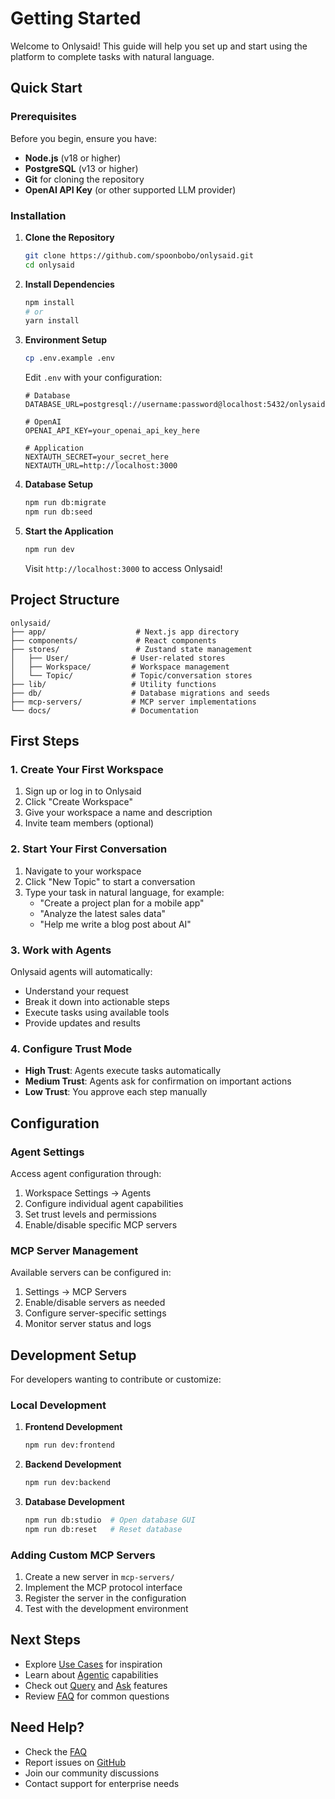 # Getting Started

Welcome to Onlysaid! This guide will help you set up and start using the platform to complete tasks with natural language.

## Quick Start

### Prerequisites

Before you begin, ensure you have:

- **Node.js** (v18 or higher)
- **PostgreSQL** (v13 or higher)
- **Git** for cloning the repository
- **OpenAI API Key** (or other supported LLM provider)

### Installation

1. **Clone the Repository**

   ```bash
   git clone https://github.com/spoonbobo/onlysaid.git
   cd onlysaid
   ```

2. **Install Dependencies**

   ```bash
   npm install
   # or
   yarn install
   ```

3. **Environment Setup**

   ```bash
   cp .env.example .env
   ```

   Edit `.env` with your configuration:

   ```env
   # Database
   DATABASE_URL=postgresql://username:password@localhost:5432/onlysaid

   # OpenAI
   OPENAI_API_KEY=your_openai_api_key_here

   # Application
   NEXTAUTH_SECRET=your_secret_here
   NEXTAUTH_URL=http://localhost:3000
   ```

4. **Database Setup**

   ```bash
   npm run db:migrate
   npm run db:seed
   ```

5. **Start the Application**

   ```bash
   npm run dev
   ```

   Visit `http://localhost:3000` to access Onlysaid!

## Project Structure

```
onlysaid/
├── app/                    # Next.js app directory
├── components/             # React components
├── stores/                 # Zustand state management
│   ├── User/              # User-related stores
│   ├── Workspace/         # Workspace management
│   └── Topic/             # Topic/conversation stores
├── lib/                   # Utility functions
├── db/                    # Database migrations and seeds
├── mcp-servers/           # MCP server implementations
└── docs/                  # Documentation
```

## First Steps

### 1. Create Your First Workspace

1. Sign up or log in to Onlysaid
2. Click "Create Workspace"
3. Give your workspace a name and description
4. Invite team members (optional)

### 2. Start Your First Conversation

1. Navigate to your workspace
2. Click "New Topic" to start a conversation
3. Type your task in natural language, for example:
   - "Create a project plan for a mobile app"
   - "Analyze the latest sales data"
   - "Help me write a blog post about AI"

### 3. Work with Agents

Onlysaid agents will automatically:

- Understand your request
- Break it down into actionable steps
- Execute tasks using available tools
- Provide updates and results

### 4. Configure Trust Mode

- **High Trust**: Agents execute tasks automatically
- **Medium Trust**: Agents ask for confirmation on important actions
- **Low Trust**: You approve each step manually

## Configuration

### Agent Settings

Access agent configuration through:

1. Workspace Settings → Agents
2. Configure individual agent capabilities
3. Set trust levels and permissions
4. Enable/disable specific MCP servers

### MCP Server Management

Available servers can be configured in:

1. Settings → MCP Servers
2. Enable/disable servers as needed
3. Configure server-specific settings
4. Monitor server status and logs

## Development Setup

For developers wanting to contribute or customize:

### Local Development

1. **Frontend Development**

   ```bash
   npm run dev:frontend
   ```

2. **Backend Development**

   ```bash
   npm run dev:backend
   ```

3. **Database Development**
   ```bash
   npm run db:studio  # Open database GUI
   npm run db:reset   # Reset database
   ```

### Adding Custom MCP Servers

1. Create a new server in `mcp-servers/`
2. Implement the MCP protocol interface
3. Register the server in the configuration
4. Test with the development environment

## Next Steps

- Explore [Use Cases](use-cases.md) for inspiration
- Learn about [Agentic](agentic.md) capabilities
- Check out [Query](query.md) and [Ask](ask.md) features
- Review [FAQ](faq.md) for common questions

## Need Help?

- Check the [FAQ](faq.md)
- Report issues on [GitHub](https://github.com/spoonbobo/onlysaid/issues)
- Join our community discussions
- Contact support for enterprise needs
